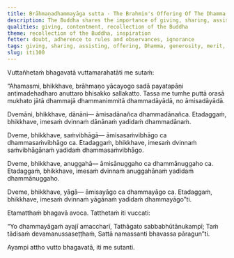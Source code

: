 ```yaml
---
title: Brāhmaṇadhammayāga sutta - The Brahmin's Offering Of The Dhamma
description: The Buddha shares the importance of giving, sharing, assisting and making an offering of the Dhamma.
qualities: giving, contentment, recollection of the Buddha
theme: recollection of the Buddha, inspiration
fetter: doubt, adherence to rules and observances, ignorance
tags: giving, sharing, assisting, offering, Dhamma, generosity, merit, spiritual practice, iti, iti100-112
slug: iti100
---
```


Vuttañhetaṁ bhagavatā vuttamarahatāti me sutaṁ:

“Ahamasmi, bhikkhave, brāhmaṇo yācayogo sadā payatapāṇi antimadehadharo anuttaro bhisakko sallakatto. Tassa me tumhe puttā orasā mukhato jātā dhammajā dhammanimmitā dhammadāyādā, no āmisadāyādā.

Dvemāni, bhikkhave, dānāni— āmisadānañca dhammadānañca. Etadaggaṁ, bhikkhave, imesaṁ dvinnaṁ dānānaṁ yadidaṁ dhammadānaṁ.

Dveme, bhikkhave, saṁvibhāgā— āmisasaṁvibhāgo ca dhammasaṁvibhāgo ca. Etadaggaṁ, bhikkhave, imesaṁ dvinnaṁ saṁvibhāgānaṁ yadidaṁ dhammasaṁvibhāgo.

Dveme, bhikkhave, anuggahā— āmisānuggaho ca dhammānuggaho ca. Etadaggaṁ, bhikkhave, imesaṁ dvinnaṁ anuggahānaṁ yadidaṁ dhammānuggaho.

Dveme, bhikkhave, yāgā— āmisayāgo ca dhammayāgo ca. Etadaggaṁ, bhikkhave, imesaṁ dvinnaṁ yāgānaṁ yadidaṁ dhammayāgo”ti.

Etamatthaṁ bhagavā avoca. Tatthetaṁ iti vuccati:

“Yo dhammayāgaṁ ayajī amaccharī,
Tathāgato sabbabhūtānukampī;
Taṁ tādisaṁ devamanussaseṭṭhaṁ,
Sattā namassanti bhavassa pāragun”ti.

Ayampi attho vutto bhagavatā, iti me sutanti.
